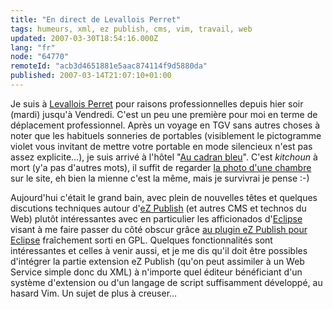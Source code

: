 ```yaml
---
title: "En direct de Levallois Perret"
tags: humeurs, xml, ez publish, cms, vim, travail, web
updated: 2007-03-30T18:54:16.000Z
lang: "fr"
node: "64770"
remoteId: "acb3d4651881e5aac874114f9d5880da"
published: 2007-03-14T21:07:10+01:00
---
```

 
Je suis à [Levallois Perret](http://www.ville-levallois.fr/) pour raisons professionnelles depuis hier soir (mardi) jusqu'à Vendredi. C'est un peu une première pour moi en terme de déplacement professionnel. Après un voyage en TGV sans autres choses à noter que les habituels sonneries de portables (visiblement le pictogramme violet vous invitant de mettre votre portable en mode silencieux n'est pas assez explicite…), je suis arrivé à l'hôtel &quot;[Au cadran bleu](http://www.hotelcadranbleu.fr/)&quot;. C'est *kitchoun* à mort (y'a pas d'autres mots), il suffit de regarder [la photo d'une chambre](http://www.hotelcadranbleu.fr/chambre.php) sur le site, eh bien la mienne c'est la même, mais je survivrai je pense :-)

 
Aujourd'hui c'était le grand bain, avec plein de nouvelles têtes et quelques discutions techniques autour d'[eZ Publish]() (et autres CMS et technos du Web) plutôt intéressantes avec en particulier les afficionados d'[Eclipse](http://www.eclipse.org/) visant à me faire passer du côté obscur grâce [au plugin eZ Publish pour Eclipse](http://smile-ez-plugin.sourceforge.net/) fraîchement sorti en GPL. Quelques fonctionnalités sont intéressantes et celles à venir aussi, et je me dis qu'il doit être possibles d'intégrer la partie extension eZ Publish (qu'on peut assimiler à un Web Service simple donc du XML) à n'importe quel éditeur bénéficiant d'un système d'extension ou d'un langage de script suffisamment développé, au hasard Vim. Un sujet de plus à creuser…

